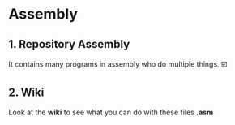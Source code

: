 # Assembly

## 1. Repository Assembly

It contains many programs in assembly who do multiple things. ☑️

## 2. Wiki

Look at the **wiki** to see what you can do with these files **.asm**

